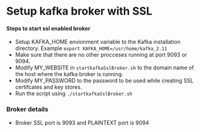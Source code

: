 # Setup kafka broker with SSL


#### Steps to start ssl enabled broker

- Setup KAFKA_HOME envionment variable to the Kafka installation directory. Example `export KAFKA_HOME=/usr/home/kafka_2.11`
- Make sure that there are no other procceses running at port 9093 or 9094.
- Modify MY_WEBSITE in `startkafkaSslBroker.sh` to the domain name of the host where the kafka broker is running.
- Modify MY_PASSWORD to the password to be used while creating SSL certifcates and key stores.
- Run the script using `./startkafkaSslBroker.sh`

### Broker details

- Broker SSL port is 9093 and PLAINTEXT port is 9094
